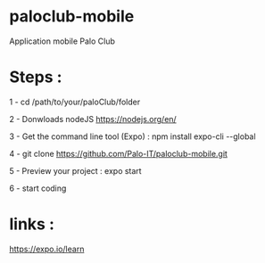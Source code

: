 # paloclub-mobile
Application mobile Palo Club


# Steps :

1 - cd /path/to/your/paloClub/folder 

2 - Donwloads nodeJS https://nodejs.org/en/ 

3 - Get the command line tool (Expo) : npm install expo-cli --global

4 - git clone https://github.com/Palo-IT/paloclub-mobile.git

5 - Preview your project : expo start

6 - start coding 

# links :

https://expo.io/learn